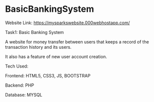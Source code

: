 # BasicBankingSystem

Website Link: https://mysparkswebsite.000webhostapp.com/

Task1: Basic Banking System 

A website for money transfer between users that keeps a record of the transaction history and its users.

It also has a feature of new user account creation.

Tech Used:

Frontend: HTML5, CSS3, JS, BOOTSTRAP

Backend: PHP

Database: MYSQL



